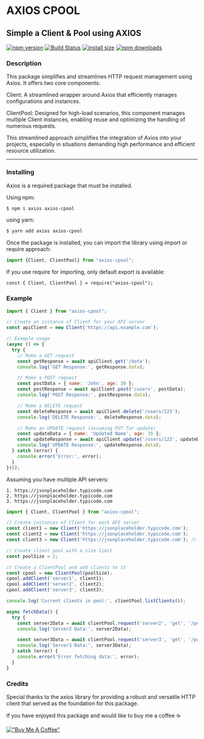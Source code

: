 # AXIOS CPOOL
## Simple a Client & Pool using AXIOS


[![npm version](https://img.shields.io/npm/v/axios-cpool.svg?style=flat-square)](https://www.npmjs.org/package/axios-cpool) [![Build Status](https://travis-ci.org/joemccann/dillinger.svg?branch=master)](https://travis-ci.org/joemccann/dillinger) [![install size](https://img.shields.io/badge/dynamic/json?url=https://packagephobia.com/v2/api.json?p=axios-cpool&query=$.install.pretty&label=install%20size&style=flat-square)](https://packagephobia.now.sh/result?p=axios-cpool) [![npm downloads](https://img.shields.io/npm/dm/axios-cpool.svg?style=flat-square)](https://npm-stat.com/charts.html?package=axios-cpool)


### Description

This package simplifies and streamlines HTTP request management using Axios. It offers two core components:

Client: A streamlined wrapper around Axios that efficiently manages configurations and instances.

ClientPool: Designed for high-load scenarios, this component manages multiple Client instances, enabling reuse and optimizing the handling of numerous requests.

This streamlined approach simplifies the integration of Axios into your projects, especially in situations demanding high performance and efficient resource utilization.

---
### Installing

Axios is a required package that must be installed.

Using npm:

```bash
$ npm i axios axios-cpool
```

using yarn:

```bash
$ yarn add axios axios-cpool
```

Once the package is installed, you can import the library using import or require approach:

```js 
import {Client, ClientPool} from "axios-cpool";
```

If you use require for importing, only default export is available:

```const { Client, ClientPool } = require("axios-cpool");```

### Example

```js
import { Client } from "axios-cpool";

// Create an instance of Client for your API server
const apiClient = new Client('https://api.example.com');

// Example usage
(async () => {
  try {
    // Make a GET request
    const getResponse = await apiClient.get('/data');
    console.log('GET Response:', getResponse.data);

    // Make a POST request
    const postData = { name: 'John', age: 30 };
    const postResponse = await apiClient.post('/users', postData);
    console.log('POST Response:', postResponse.data);

    // Make a DELETE request
    const deleteResponse = await apiClient.delete('/users/123');
    console.log('DELETE Response:', deleteResponse.data);

    // Make an UPDATE request (assuming PUT for update)
    const updateData = { name: 'Updated Name', age: 35 };
    const updateResponse = await apiClient.update('/users/123', updateData);
    console.log('UPDATE Response:', updateResponse.data);
  } catch (error) {
    console.error('Error:', error);
  }
})();
```

Assuming you have multiple API servers:

    1. https://jsonplaceholder.typicode.com
    2. https://jsonplaceholder.typicode.com
    3. https://jsonplaceholder.typicode.com
    
```js
import { Client, ClientPool } from "axios-cpool";

// Create instances of Client for each API server
const client1 = new Client('https://jsonplaceholder.typicode.com');
const client2 = new Client('https://jsonplaceholder.typicode.com');
const client3 = new Client('https://jsonplaceholder.typicode.com'); // additional client for testing pool size

// Create client pool with a size limit
const poolSize = 2;

// Create a ClientPool and add clients to it
const cpool = new ClientPool(poolSize);
cpool.addClient('server1', client1);
cpool.addClient('server2', client2);
cpool.addClient('server3', client3);

console.log('Current clients in pool:', clientPool.listClients());

async fetchData() {
  try {
    const server2Data = await clientPool.request('server2', 'get', '/posts/1');
    console.log('Server2 Data:', server2Data);

    const server3Data = await clientPool.request('server3', 'get', '/posts/1');
    console.log('Server3 Data:', server3Data);
  } catch (error) {
    console.error('Error fetching data:', error);
  }
}


``` 

### Credits
Special thanks to the axios library for providing a robust and versatile HTTP client that served as the foundation for this package.

If you have enjoyed this package and would like to buy me a coffee ☕️

[!["Buy Me A Coffee"](https://www.buymeacoffee.com/assets/img/custom_images/orange_img.png)](https://buymeacoffee.com/nhanthanh93)